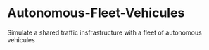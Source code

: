 Autonomous-Fleet-Vehicules
==========================

Simulate a shared traffic insfrastructure with a fleet of autonomous vehicules
